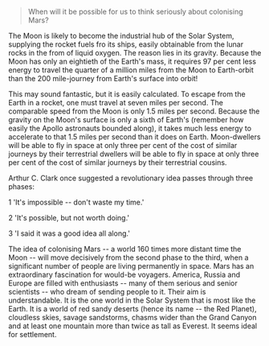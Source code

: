 > When will it be possible for us to think seriously about colonising Mars?



The Moon is likely to become the industrial hub of the Solar System, supplying the rocket fuels fro its ships, easily obtainable from the lunar rocks in the from of liquid oxygen. The reason lies in its gravity. Because the Moon has only an eightieth of the Earth's mass, it requires 97 per cent less energy to travel the quarter of a million miles from the Moon to Earth-orbit than the 200 mile-journey from Earth's surface into orbit!



This may sound fantastic, but it is easily calculated. To escape from the Earth in a rocket, one must travel at seven miles per second. The comparable speed from the Moon is only 1.5 miles per second. Because the gravity on the Moon's surface is only a sixth of Earth's (remember how easily the Apollo astronauts bounded along), it takes much less energy to accelerate to that 1.5 miles per second than it does on Earth. Moon-dwellers will be able to fly in space at only three per cent of the cost of similar journeys by their terrestrial dwellers will be able to fly in space at only three per cent of the cost of similar journeys by their terrestrial cousins.



Arthur C. Clark once suggested a revolutionary idea passes through three phases:

   1 'It's impossible -- don't waste my time.'

   2 'It's possible, but not worth doing.'

   3 'I said it was a good idea all along.'



The idea of colonising Mars -- a world 160 times more distant time the Moon -- will move decisively from the second phase to the third, when a significant number of people are living permanently in space. Mars has an extraordinary fascination for would-be voyagers. America, Russia and Europe are filled with enthusiasts -- many of them serious and senior scientists -- who dream of sending people to it. Their aim is understandable. It is the one world in the Solar System that is most like the Earth. It is a world of red sandy deserts (hence its name -- the Red Planet), cloudless skies, savage sandstorms, chasms wider than the Grand Canyon and at least one mountain more than twice as tall as Everest. It seems ideal for settlement.